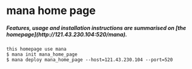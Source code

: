 # mana home page

<h5>Features, usage and installation instructions are summarised on [the homepage](http://121.43.230.104:520/mana).</h5>

    this homepage use mana
    $ mana init mana_home_page
    $ mana deploy mana_home_page --host=121.43.230.104 --port=520
